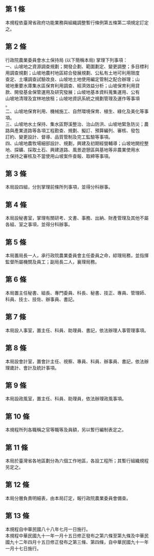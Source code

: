 第 1 條
-------
本規程依臺灣省政府功能業務與組織調整暫行條例第五條第二項規定訂定  
之。

第 2 條
-------
行政院農業委員會水土保持局 (以下簡稱本局) 掌理下列事項：  
一、山坡地之資源調查規劃；開發企劃、範圍劃定、變更調整；多目標利  
    用調查規劃；山坡地農村地區綜合發展規劃、公私有土地可利用限度  
    查定、土壤調查試驗改良、山坡地土地使用編定管制之配合辦理；山  
    坡地重要水庫集水區保育利用調查、經濟效益分析；山坡保育利用貸  
    款、開發基金保管運用及研究發展；山坡地基本資料蒐集運用、公有  
    山坡地清理及宜林地放租；山坡地資訊系統之規劃管理及運作等事項  
    。  
二、山坡地保育利用、機械施工、自然環境保育、植生、綠化及美化等事  
    項。  
三、山坡地水土保持、集水區野溪整治、治山防洪、山坡地緊急防災；農  
    路與產業道路等各項工程勘查、規劃、擬訂、預算編列、審核、發包  
    訂約、變更設計、督導、品質管制及完工監驗等事項。  
四、山坡地農牧場細部設計、規劃，興建及初期經營輔導；山坡地開挖整  
    地、探礦、採取土石、興建道路、風景遊憩區與基地等非農業使用水  
    土保持之審核及不當使用山坡案件查報、取締等事項。

第 3 條
-------
本局設四組，分別掌理前條所列事項，並得分科辦事。

第 4 條
-------
本局設秘書室，掌理有關研考、文書、事務、出納、財產管理及其他不屬  
各組、室之事項，並得分科辦事。

第 5 條
-------
本局置局長一人，承行政院農業委員會主任委員之命，綜理局務，並指揮  
監督所屬機關及員工；副局長二人，襄理局務。

第 6 條
-------
本局置主任秘書、組長、專門委員、科長、秘書、技正、專員、管理師、  
科員、技士、技佐、辦事員、書記。

第 7 條
-------
本局設人事室，置主任、科員、助理員、書記，依法辦理人事管理事項。

第 8 條
-------
本局設會計室，置會計主任、視察、專員、科員、辦事員、書記，依法辦  
理歲計、會計及統計事項。

第 9 條
-------
本局設政風室，置主任、科員、助理員，依法辦理政風事項。

第 10 條
--------
本規程所列各職稱之官等職等及員額，另以暫行編制表定之。

第 11 條
--------
本局於臺灣省各地區劃分為六個工作地區，各設工程所；其暫行組織規程  
另定之。

第 12 條
--------
本局分層負責明細表，由本局訂定，報行政院農業委員會備查。

第 13 條
--------
本規程自中華民國八十八年七月一日施行。                            
本規程中華民國九十一年一月十五日修正發布之第六條至第九條及中華民  
國九十二年四月十五日修正發布之第三條、第四條，自中華民國九十一年  
一月十七日施行。

